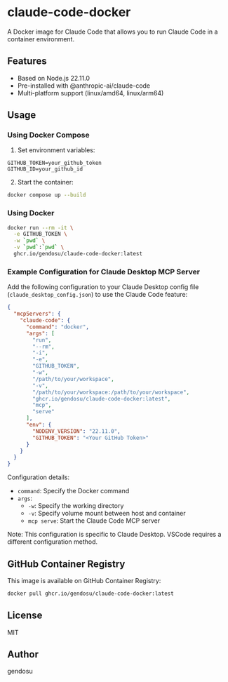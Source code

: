 # claude-code-docker

A Docker image for Claude Code that allows you to run Claude Code in a container environment.

## Features

- Based on Node.js 22.11.0
- Pre-installed with @anthropic-ai/claude-code
- Multi-platform support (linux/amd64, linux/arm64)

## Usage

### Using Docker Compose

1. Set environment variables:
```env
GITHUB_TOKEN=your_github_token
GITHUB_ID=your_github_id
```

2. Start the container:
```bash
docker compose up --build
```

### Using Docker

```bash
docker run --rm -it \
  -e GITHUB_TOKEN \
  -w `pwd` \
  -v `pwd`:`pwd` \
  ghcr.io/gendosu/claude-code-docker:latest
```

### Example Configuration for Claude Desktop MCP Server

Add the following configuration to your Claude Desktop config file (`claude_desktop_config.json`) to use the Claude Code feature:

```json
{
  "mcpServers": {
    "claude-code": {
      "command": "docker",
      "args": [
        "run",
        "--rm",
        "-i",
        "-e",
        "GITHUB_TOKEN",
        "-w",
        "/path/to/your/workspace",
        "-v",
        "/path/to/your/workspace:/path/to/your/workspace",
        "ghcr.io/gendosu/claude-code-docker:latest",
        "mcp",
        "serve"
      ],
      "env": {
        "NODENV_VERSION": "22.11.0",
        "GITHUB_TOKEN": "<Your GitHub Token>"
      }
    }
  }
}
```

Configuration details:
- `command`: Specify the Docker command
- `args`: 
  - `-w`: Specify the working directory
  - `-v`: Specify volume mount between host and container
  - `mcp serve`: Start the Claude Code MCP server

Note: This configuration is specific to Claude Desktop. VSCode requires a different configuration method.

## GitHub Container Registry

This image is available on GitHub Container Registry:

```bash
docker pull ghcr.io/gendosu/claude-code-docker:latest
```

## License

MIT

## Author

gendosu
